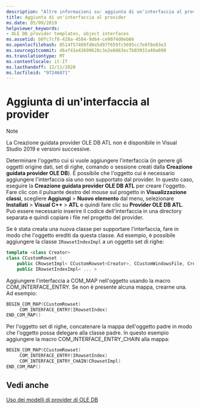 ```yaml
---
description: "Altre informazioni su: aggiunta di un'interfaccia al provider"
title: Aggiunta di un'interfaccia al provider
ms.date: 05/09/2019
helpviewer_keywords:
- OLE DB provider templates, object interfaces
ms.assetid: b0fc7cf8-428a-4584-9d64-ce9074d0eb66
ms.openlocfilehash: 0514f57489fd0a5d97f659fc5695cc7e0f8e03e3
ms.sourcegitcommit: d6af41e42699628c3e2e6063ec7b03931a49a098
ms.translationtype: MT
ms.contentlocale: it-IT
ms.lasthandoff: 12/11/2020
ms.locfileid: "97246071"
---
```

# <a name="adding-an-interface-to-your-provider"></a>Aggiunta di un'interfaccia al provider

> [!NOTE]
> La Creazione guidata provider OLE DB ATL non è disponibile in Visual Studio 2019 e versioni successive.

Determinare l'oggetto cui si vuole aggiungere l'interfaccia (in genere gli oggetti origine dati, set di righe, comando o sessione creati dalla **Creazione guidata provider OLE DB**). È possibile che l'oggetto cui è necessario aggiungere l'interfaccia sia uno non supportato dal provider. In questo caso, eseguire la **Creazione guidata provider OLE DB ATL** per creare l'oggetto. Fare clic con il pulsante destro del mouse sul progetto in **Visualizzazione classi**, scegliere **Aggiungi** > **Nuovo elemento** dal menu, selezionare **Installati** > **Visual C++** > **ATL** e quindi fare clic su **Provider OLE DB ATL**. Può essere necessario inserire il codice dell'interfaccia in una directory separata e quindi copiare i file nel progetto del provider.

Se è stata creata una nuova classe per supportare l'interfaccia, fare in modo che l'oggetto erediti da questa classe. Ad esempio, è possibile aggiungere la classe `IRowsetIndexImpl` a un oggetto set di righe:

```cpp
template <class Creator>
class CCustomRowset :
    public CRowsetImpl< CCustomRowset<Creator>, CCustomWindowsFile, Creator>,
    public IRowsetIndexImpl< ... >
```

Aggiungere l'interfaccia a COM_MAP nell'oggetto usando la macro COM_INTERFACE_ENTRY. Se non è presente alcuna mappa, crearne una. Ad esempio:

```cpp
BEGIN_COM_MAP(CCustomRowset)
     COM_INTERFACE_ENTRY(IRowsetIndex)
END_COM_MAP()
```

Per l'oggetto set di righe, concatenare la mappa dell'oggetto padre in modo che l'oggetto possa delegare alla classe padre. In questo esempio aggiungere la macro COM_INTERFACE_ENTRY_CHAIN alla mappa:

```cpp
BEGIN_COM_MAP(CCustomRowset)
     COM_INTERFACE_ENTRY(IRowsetIndex)
     COM_INTERFACE_ENTRY_CHAIN(CRowsetImpl)
END_COM_MAP()
```

## <a name="see-also"></a>Vedi anche

[Uso dei modelli di provider di OLE DB](../../data/oledb/working-with-ole-db-provider-templates.md)
